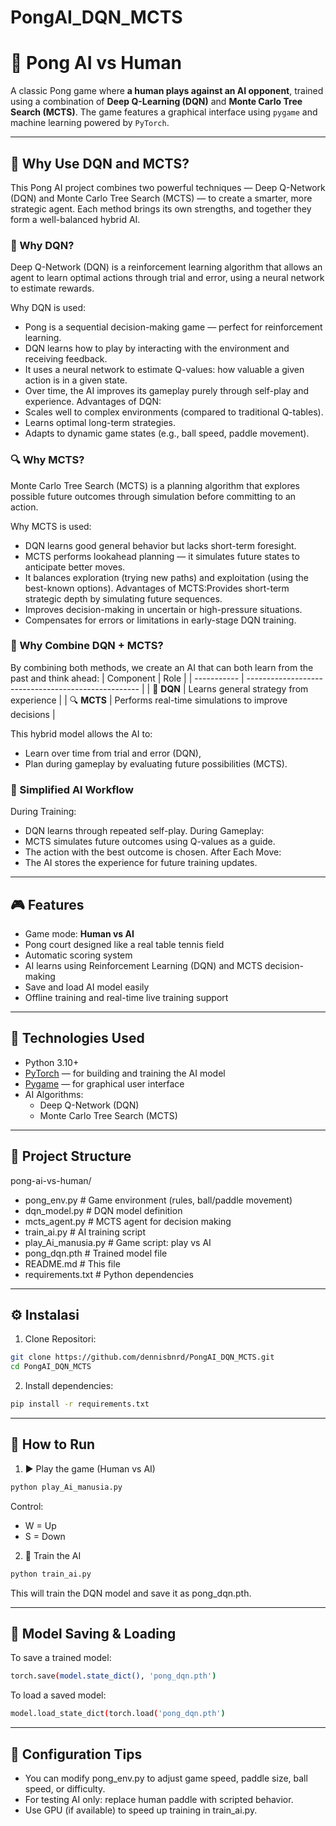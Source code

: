# PongAI_DQN_MCTS

# 🏓 Pong AI vs Human

A classic Pong game where **a human plays against an AI opponent**, trained using a combination of **Deep Q-Learning (DQN)** and **Monte Carlo Tree Search (MCTS)**. The game features a graphical interface using `pygame` and machine learning powered by `PyTorch`.

---

## 🧠 Why Use DQN and MCTS?
This Pong AI project combines two powerful techniques — Deep Q-Network (DQN) and Monte Carlo Tree Search (MCTS) — to create a smarter, more strategic agent. Each method brings its own strengths, and together they form a well-balanced hybrid AI.
### 🎯 Why DQN?
Deep Q-Network (DQN) is a reinforcement learning algorithm that allows an agent to learn optimal actions through trial and error, using a neural network to estimate rewards.

Why DQN is used:
- Pong is a sequential decision-making game — perfect for reinforcement learning.
- DQN learns how to play by interacting with the environment and receiving feedback.
- It uses a neural network to estimate Q-values: how valuable a given action is in a given state.
- Over time, the AI improves its gameplay purely through self-play and experience.
Advantages of DQN:
- Scales well to complex environments (compared to traditional Q-tables).
- Learns optimal long-term strategies.
- Adapts to dynamic game states (e.g., ball speed, paddle movement).

### 🔍 Why MCTS?
Monte Carlo Tree Search (MCTS) is a planning algorithm that explores possible future outcomes through simulation before committing to an action.

Why MCTS is used:
- DQN learns good general behavior but lacks short-term foresight.
- MCTS performs lookahead planning — it simulates future states to anticipate better moves.
- It balances exploration (trying new paths) and exploitation (using the best-known options).
Advantages of MCTS:Provides short-term strategic depth by simulating future sequences.
- Improves decision-making in uncertain or high-pressure situations.
- Compensates for errors or limitations in early-stage DQN training.

### 🤝 Why Combine DQN + MCTS?
By combining both methods, we create an AI that can both learn from the past and think ahead:
| Component   | Role                                                |
| ----------- | --------------------------------------------------- |
| 🧠 **DQN**  | Learns general strategy from experience             |
| 🔍 **MCTS** | Performs real-time simulations to improve decisions |

This hybrid model allows the AI to:
- Learn over time from trial and error (DQN),
- Plan during gameplay by evaluating future possibilities (MCTS).

### 🔁 Simplified AI Workflow
During Training:
- DQN learns through repeated self-play.
During Gameplay:
- MCTS simulates future outcomes using Q-values as a guide.
- The action with the best outcome is chosen.
After Each Move:
- The AI stores the experience for future training updates.

---

## 🎮 Features

- Game mode: **Human vs AI**
- Pong court designed like a real table tennis field
- Automatic scoring system
- AI learns using Reinforcement Learning (DQN) and MCTS decision-making
- Save and load AI model easily
- Offline training and real-time live training support

---

## 🧠 Technologies Used

- Python 3.10+
- [PyTorch](https://pytorch.org/) — for building and training the AI model
- [Pygame](https://www.pygame.org/) — for graphical user interface
- AI Algorithms:
  - Deep Q-Network (DQN)
  - Monte Carlo Tree Search (MCTS)

---

## 📁 Project Structure

pong-ai-vs-human/

- pong_env.py       # Game environment (rules, ball/paddle movement)
- dqn_model.py        # DQN model definition
- mcts_agent.py       # MCTS agent for decision making
- train_ai.py         # AI training script
- play_Ai_manusia.py  # Game script: play vs AI
- pong_dqn.pth        # Trained model file 
- README.md           # This file
- requirements.txt    # Python dependencies

---
## ⚙️ Instalasi
1. Clone Repositori:
```bash
git clone https://github.com/dennisbnrd/PongAI_DQN_MCTS.git
cd PongAI_DQN_MCTS
```
2. Install dependencies:
  ```bash
pip install -r requirements.txt
```

---
## 🚀 How to Run
1. ▶️ Play the game (Human vs AI)
  ```bash
python play_Ai_manusia.py
```
Control:
- W = Up
- S = Down
2. 🧠 Train the AI
 ```bash
python train_ai.py
```  
This will train the DQN model and save it as pong_dqn.pth.

---

## 💾 Model Saving & Loading  
To save a trained model:
 ```bash
torch.save(model.state_dict(), 'pong_dqn.pth')
```

To load a saved model:
 ```bash
model.load_state_dict(torch.load('pong_dqn.pth')
```

---
## 🔧 Configuration Tips

- You can modify pong_env.py to adjust game speed, paddle size, ball speed, or difficulty.
- For testing AI only: replace human paddle with scripted behavior.
- Use GPU (if available) to speed up training in train_ai.py.




  

  
